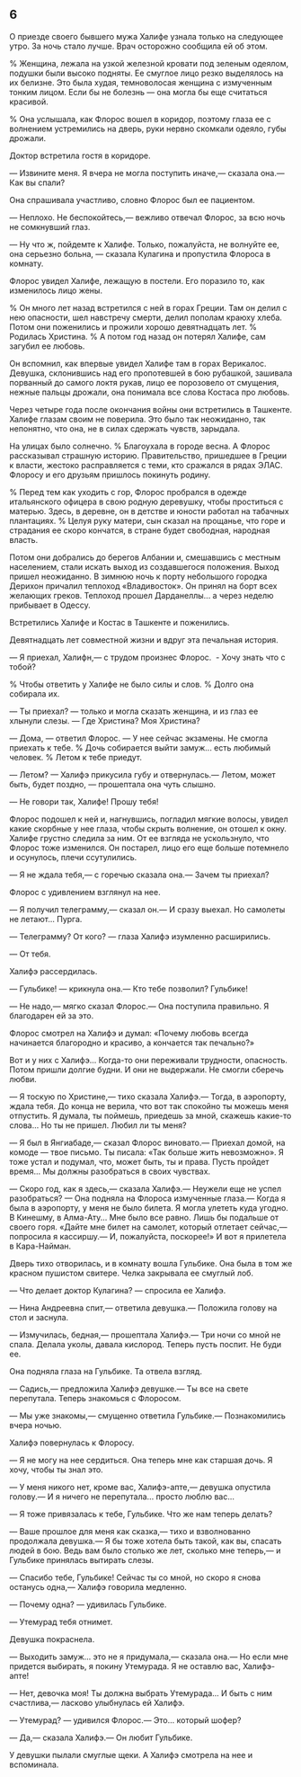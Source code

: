## 6

О приезде своего бывшего мужа Халифе узнала только на следующее утро.
За ночь стало лучше.
Врач осторожно сообщила ей об этом.

% Женщина, лежала на узкой железной кровати под зеленым одеялом, подушки были высоко подняты.
Ее смуглое лицо резко выделялось на их белизне.
Это была худая, темноволосая женщина с измученным тонким лицом.
Если бы не болезнь — она могла бы еще считаться красивой.

% Она услышала, как Флорос вошел в коридор, поэтому глаза ее с волнением устремились на дверь, руки нервно скомкали одеяло, губы дрожали.

Доктор встретила гостя в коридоре.

— Извините меня.
Я вчера не могла поступить иначе,— сказала она.— Как вы спали?

Она спрашивала участливо, словно Флорос был ее пациентом.

— Неплохо.
Не беспокойтесь,— вежливо отвечал Флорос, за всю ночь не сомкнувший глаз.

— Ну что ж, пойдемте к Халифе.
Только, пожалуйста, не волнуйте ее, она серьезно больна, — сказала Кулагина и пропустила Флороса в комнату.

Флорос увидел Халифе, лежащую в постели.
Его поразило то, как изменилось лицо жены.

% Он много лет назад встретился с ней в горах Греции.
Там он делил с нею опасности, шел навстречу смерти, делил пополам краюху хлеба.
Потом они поженились и прожили хорошо девятнадцать лет.
% Родилась Христина.
% А потом год назад он потерял Халифе, сам загубил ее любовь.

Он вспомнил, как впервые увидел Халифе там в горах Верикалос.
Девушка, склонившись над его пропотевшей в бою рубашкой, зашивала порванный до самого локтя рукав, лицо ее порозовело от смущения, нежные пальцы дрожали, она понимала все слова Костаса про любовь.

Через четыре года после окончания войны они встретились в Ташкенте.
Халифе глазам своим не поверила.
Это было так неожиданно, так непонятно, что она, не в силах сдержать чувств, зарыдала.

На улицах было солнечно.
% Благоухала в городе весна.
А Флорос рассказывал страшную историю.
Правительство, пришедшее в Греции к власти, жестоко расправляется с теми, кто сражался в рядах ЭЛАС.
Флоросу и его друзьям пришлось покинуть родину.

% Перед тем как уходить с гор, Флорос пробрался в одежде итальянского офицера в свою родную деревушку, чтобы проститься с матерью.
Здесь, в деревне, он в детстве и юности работал на табачных плантациях.
% Целуя руку матери, сын сказал на прощанье, что горе и страдания ее скоро кончатся, в стране будет свободная, народная власть.

Потом они добрались до берегов Албании и, смешавшись с местным населением, стали искать выход из создавшегося положения.
Выход пришел неожиданно.
В зимнюю ночь к порту небольшого городка Дерихон причалил теплоход «Владивосток».
Он принял на борт всех желающих греков.
Теплоход прошел Дарданеллы... а через неделю прибывает в Одессу.

Встретились Халифе и Костас в Ташкенте и поженились.

Девятнадцать лет совместной жизни и вдруг эта печальная история.

— Я приехал, Халифн,— с трудом произнес Флорос.
 - Хочу знать что с тобой?

% Чтобы ответить у Халифе не было силы и слов.
% Долго она собирала их.

— Ты приехал? — только и могла сказать женщина, и из глаз ее хлынули слезы. — Где Христина?
Моя Христина?

— Дома, — ответил Флорос. — У нее сейчас экзамены.
Не смогла приехать к тебе.
% Дочь собирается выйти замуж... есть любимый человек.
% Летом к тебе приедут.

— Летом? — Халифэ прикусила губу и отвернулась.— Летом, может быть, будет поздно, — прошептала она чуть слышно.

— Не говори так, Халифе!
Прошу тебя!

Флорос подошел к ней и, нагнувшись, погладил мягкие волосы, увидел какие скорбные у нее глаза, чтобы скрыть волнение, он отошел к окну.
Халифе грустно следила за ним.
От ее взгляда не ускользнуло, что Флорос тоже изменился.
Он постарел, лицо его еще больше потемнело и осунулось, плечи ссутулились.

— Я не ждала тебя,— с горечью сказала она.— Зачем ты приехал?

Флорос с удивлением взглянул на нее.

— Я получил телеграмму,— сказал он.— И сразу выехал.
Но самолеты не летают...
Пурга.

— Телеграмму?
От кого? — глаза Халифэ изумленно расширились.

— От тебя.

Халифэ рассердилась.

— Гульбике! — крикнула она.— Кто тебе позволил?
Гульбике!

— Не надо,— мягко сказал Флорос.— Она поступила правильно.
Я благодарен ей за это.

Флорос смотрел на Халифэ и думал: «Почему любовь всегда начинается благородно и красиво, а кончается так печально?»

Вот и у них с Халифэ...
Когда-то они переживали трудности, опасность.
Потом пришли долгие будни.
И они не выдержали.
Не смогли сберечь любви.

— Я тоскую по Христине,— тихо сказала Халифэ.— Тогда, в аэропорту, ждала тебя.
До конца не верила, что вот так спокойно ты можешь меня отпустить.
Я думала, ты поймешь, приедешь за мной, скажешь какие-то слова...
Но ты не пришел.
Любил ли ты меня?

— Я был в Янгиабаде,— сказал Флорос виновато.— Приехал домой, на комоде — твое письмо.
Ты писала: «Так больше жить невозможно».
Я тоже устал и подумал, что, может быть, ты и права.
Пусть пройдет время...
Мы должны разобраться в своих чувствах.

— Скоро год, как я здесь,— сказала Халифэ.— Неужели еще не успел разобраться? — Она подняла на Флороса измученные глаза.— Когда я была в аэропорту, у меня не было билета.
Я могла улететь куда угодно.
В Кинешму, в Алма-Ату...
Мне было все равно.
Лишь бы подальше от своего горя.
«Дайте мне билет на самолет, который отлетает сейчас,— попросила я кассиршу.— И, пожалуйста, поскорее!» И вот я прилетела в Кара-Найман.

Дверь тихо отворилась, и в комнату вошла Гульбике.
Она была в том же красном пушистом свитере.
Челка закрывала ее смуглый лоб.

— Что делает доктор Кулагина? — спросила ее Халифэ.

— Нина Андреевна спит,— ответила девушка.— Положила голову на стол и заснула.

— Измучилась, бедная,— прошептала Халифэ.— Три ночи со мной не спала.
Делала уколы, давала кислород.
Теперь пусть поспит.
Не буди ее.

Она подняла глаза на Гульбике.
Та отвела взгляд.

— Садись,— предложила Халифэ девушке.— Ты все на свете перепутала.
Теперь знакомься с Флоросом.

— Мы уже знакомы,— смущенно ответила Гульбике.— Познакомились вчера ночью.

Халифэ повернулась к Флоросу.

— Я не могу на нее сердиться.
Она теперь мне как старшая дочь.
Я хочу, чтобы ты знал это.

— У меня никого нет, кроме вас, Халифэ-апте,— девушка опустила голову.— И я ничего не перепутала... просто люблю вас...

— Я тоже привязалась к тебе, Гульбике.
Что же нам теперь делать?

— Ваше прошлое для меня как сказка,— тихо и взволнованно продолжала девушка.— Я бы тоже хотела быть такой, как вы, спасать людей в бою.
Ведь вам было столько же лет, сколько мне теперь,— и Гульбике принялась вытирать слезы.

— Спасибо тебе, Гульбике!
Сейчас ты со мной, но скоро я снова останусь одна,— Халифэ говорила медленно.

— Почему одна? — удивилась Гульбике.

— Утемурад тебя отнимет.

Девушка покраснела.

— Выходить замуж... это не я придумала,— сказала она.— Но если мне придется выбирать, я покину Утемурада.
Я не оставлю вас, Халифэ-апте!

— Нет, девочка моя!
Ты должна выбрать Утемурада...
И быть с ним счастлива,— ласково улыбнулась ей Халифэ.

— Утемурад? — удивился Флорос.— Это... который шофер?

— Да,— сказала Халифэ.— Он любит Гульбике.

У девушки пылали смуглые щеки.
А Халифэ смотрела на нее и вспоминала.
